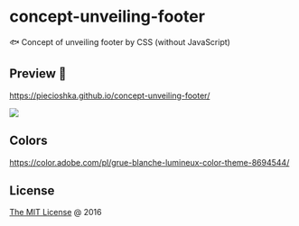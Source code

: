 # concept-unveiling-footer

:fish: Concept of unveiling footer by CSS (without JavaScript)

## Preview 🎉

https://piecioshka.github.io/concept-unveiling-footer/

![](./demo.gif)

## Colors

https://color.adobe.com/pl/grue-blanche-lumineux-color-theme-8694544/

## License

[The MIT License](http://piecioshka.mit-license.org) @ 2016
